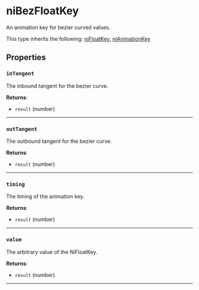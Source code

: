 # niBezFloatKey

An animation key for bezier curved values.

This type inherits the following: [niFloatKey](../../types/niFloatKey), [niAnimationKey](../../types/niAnimationKey)
## Properties

### `inTangent`

The inbound tangent for the bezier curve.

**Returns**:

* `result` (number)

***

### `outTangent`

The outbound tangent for the bezier curve.

**Returns**:

* `result` (number)

***

### `timing`

The timing of the animation key.

**Returns**:

* `result` (number)

***

### `value`

The arbitrary value of the NiFloatKey.

**Returns**:

* `result` (number)

***

